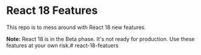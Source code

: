 # React 18 Features
This repo is to mess around with React 18 new features.

**Note:** React 18 is in the Beta phase. It's not ready for production. Use these features at your own risk.# react-18-featuers

